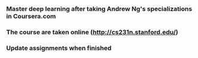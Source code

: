 ### Master deep learning after taking Andrew Ng's specializations in Coursera.com <br>
### The course are taken online (http://cs231n.stanford.edu/) <br>
### Update assignments when finished 
